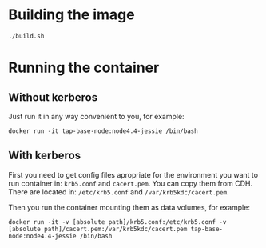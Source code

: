 # Building the image
```./build.sh```

# Running the container
## Without kerberos
Just run it in any way convenient to you, for example:
```
docker run -it tap-base-node:node4.4-jessie /bin/bash
```

## With kerberos
First you need to get config files apropriate for the environment you want to run container in: `krb5.conf` and `cacert.pem`.
You can copy them from CDH. There are located in: `/etc/krb5.conf` and `/var/krb5kdc/cacert.pem`.

Then you run the container mounting them as data volumes, for example:
```
docker run -it -v [absolute path]/krb5.conf:/etc/krb5.conf -v [absolute path]/cacert.pem:/var/krb5kdc/cacert.pem tap-base-node:node4.4-jessie /bin/bash
```
